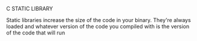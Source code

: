 C STATIC LIBRARY

Static libraries increase the size of the code in your binary. They're always loaded and whatever version of the code you compiled with is the version of the code that will run
